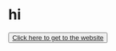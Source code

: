 <h1>hi</h1>
<button><a href="[https://xx3838gqbu9geajhshaega.netlify.app/](https://sigmasigmaboy-sigmaboy-sigma2222.netlify.app/)">Click here to get to the website</a></button>
